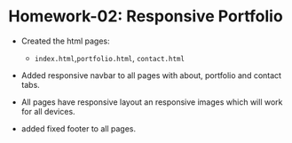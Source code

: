 # Homework-02: Responsive Portfolio

* Created the html pages:
   * `index.html`,`portfolio.html`, `contact.html`

* Added responsive navbar to all pages with about, portfolio and contact tabs.

* All pages have responsive layout an responsive images which will work for all devices.

* added fixed footer to all pages.